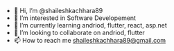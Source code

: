 - 👋 Hi, I’m @shaileshkachhara89
- 👀 I’m interested in Software Developement
- 🌱 I’m currently learning andriod, flutter, react, asp.net
- 💞️ I’m looking to collaborate on andriod, flutter
- 📫 How to reach me shaileshkachhara89@gmail.com

<!---
shaileshkachhara89/shaileshkachhara89 is a ✨ special ✨ repository because its `README.md` (this file) appears on your GitHub profile.
You can click the Preview link to take a look at your changes.
--->
